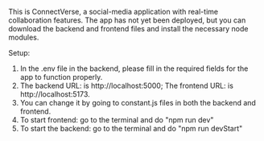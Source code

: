 This is ConnectVerse, a social-media application with real-time collaboration features.
The app has not yet been deployed, but you can download the backend and frontend files and install the necessary node modules.

Setup: 
1) In the .env file in the backend, please fill in the required fields for the app to function properly. 
2) The backend URL: is http://localhost:5000; The frontend URL: is http://localhost:5173.
3) You can change it by going to constant.js files in both the backend and frontend. 
4) To start frontend: go to the terminal and do "npm run dev" 
5) To start the backend: go to the terminal and do "npm run devStart"
